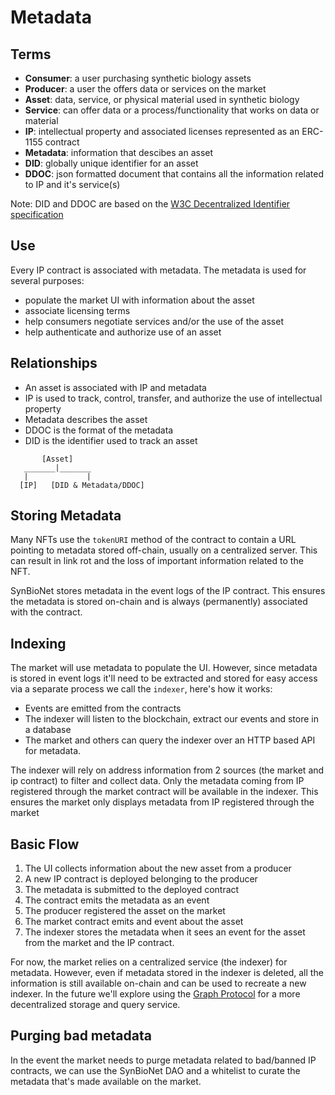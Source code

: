 # Metadata

## Terms
- **Consumer**: a user purchasing synthetic biology assets
- **Producer**: a user the offers data or services on the market
- **Asset**: data, service, or physical material used in synthetic biology
- **Service**: can offer data or a process/functionality that works on data or material 
- **IP**:  intellectual property and associated licenses represented as an ERC-1155 contract
- **Metadata**: information that descibes an asset
- **DID**: globally unique identifier for an asset
- **DDOC**: json formatted document that contains all the information related to IP and it's service(s)

Note: DID and DDOC are based on the [W3C Decentralized Identifier specification](https://www.w3.org/TR/did-core/)

## Use
Every IP contract is associated with metadata.  The metadata is used for several purposes:
- populate the market UI with information about the asset
- associate licensing terms
- help consumers negotiate services and/or the use of the asset
- help authenticate and authorize use of an asset

## Relationships
- An asset is associated with IP and metadata
- IP is used to track, control, transfer, and authorize the use of intellectual property
- Metadata describes the asset 
- DDOC is the format of the metadata  
- DID is the identifier used to track an asset

```text
       [Asset]
   _______|_______
   |             |
  [IP]   [DID & Metadata/DDOC] 
```

## Storing Metadata
Many NFTs use the `tokenURI` method of the contract to contain a URL pointing to metadata stored off-chain, usually on a centralized server.  This can result in link rot and the loss of important information related to the NFT.

SynBioNet stores metadata in the event logs of the IP contract.  This ensures the metadata is stored on-chain and is always (permanently) associated with the contract.

## Indexing
The market will use metadata to populate the UI. However, since metadata is stored in event logs it'll need to be extracted and stored for easy access via a separate process we call the `indexer`, here's how it works:
- Events are emitted from the contracts
- The indexer will listen to the blockchain, extract our events and store in a database
- The market and others can query the indexer over an HTTP based API for metadata.

The indexer will rely on address information from 2 sources (the market and ip contract) to filter and collect data.  Only the metadata coming from IP registered through the market contract will be available in the indexer.  This ensures the market only displays metadata from IP registered through the market

## Basic Flow
1. The UI collects information about the new asset from a producer
2. A new IP contract is deployed belonging to the producer
3. The metadata is submitted to the deployed contract 
4. The contract emits the metadata as an event
5. The producer registered the asset on the market
6. The market contract emits and event about the asset
7. The indexer stores the metadata when it sees an event for the asset from the market and the IP contract.

For now, the market relies on a centralized service (the indexer) for metadata.  However, even if metadata stored in the indexer is deleted, all the information is still available on-chain and can be used to recreate a new indexer.  In the future we'll explore using the [Graph Protocol](https://thegraph.com/en/) for a more decentralized storage and query service.

## Purging bad metadata
In the event the market needs to purge metadata related to bad/banned IP contracts, we can use the SynBioNet DAO and a whitelist to curate the metadata that's made available on the market.

